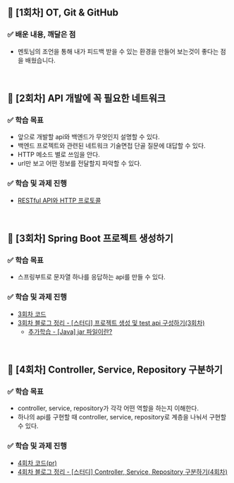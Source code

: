 ## 📌 [1회차] OT, Git & GitHub
### ✅ 배운 내용, 깨달은 점
- 멘토님의 조언을 통해 내가 피드백 받을 수 있는 환경을 만들어 보는것이 좋다는 점을 배웠습니다.

<br>

## 📌 [2회차] API 개발에 꼭 필요한 네트워크
### ✅ 학습 목표
- 앞으로 개발할 api와 백엔드가 무엇인지 설명할 수 있다.
- 백엔드 프로젝트와 관련된 네트워크 기술면접 단골 질문에 대답할 수 있다.
- HTTP 메소드 별로 쓰임을 안다.
- url만 보고 어떤 정보를 전달할지 파악할 수 있다.

### ✅ 학습 및 과제 진행
- [RESTful API와 HTTP 프로토콜](https://velog.io/@wpdlzhf159/%EC%8A%A4%ED%94%84%EB%A7%81-%EB%B6%80%ED%8A%B8-%EC%9E%85%EB%AC%B8-%EC%8A%A4%ED%84%B0%EB%94%94-1%EC%A3%BC%EC%B0%A8-2%ED%9A%8C%EC%B0%A8-API%EA%B0%9C%EB%B0%9C%EC%97%90-%EA%BC%AD-%ED%95%84%EC%9A%94%ED%95%9C-%EB%84%A4%ED%8A%B8%EC%9B%8C%ED%81%AC)

<br>

## 📌 [3회차] Spring Boot 프로젝트 생성하기
### ✅ 학습 목표
- 스프링부트로 문자열 하나를 응답하는 api를 만들 수 있다.

### ✅ 학습 및 과제 진행
- [3회차 코드](https://github.com/JSCODE-EDU/spring-class-HiiWee/blob/main/spring/src/main/java/com/jscode/spring/controller/TestController.java)
- [3회차 블로그 정리 - [스터디] 프로젝트 생성 및 test api 구성하기(3회차)](https://velog.io/@wpdlzhf159/%EC%8A%A4%ED%84%B0%EB%94%94-%ED%94%84%EB%A1%9C%EC%A0%9D%ED%8A%B8-%EC%83%9D%EC%84%B1-%EB%B0%8F-test-api-%EA%B5%AC%EC%84%B1%ED%95%98%EA%B8%B03%ED%9A%8C%EC%B0%A8)
  - [추가학습 - [Java] jar 파일이란?](https://velog.io/@wpdlzhf159/Java-jar%EB%9E%80)

<br>

## 📌 [4회차] Controller, Service, Repository 구분하기
### ✅ 학습 목표
- controller, service, repository가 각각 어떤 역할을 하는지 이해한다.
- 하나의 api를 구현할 때 controller, service, repository로 계층을 나눠서 구현할 수 있다.

### ✅ 학습 및 과제 진행
- [4회차 코드(pr)](https://github.com/JSCODE-EDU/spring-class-HiiWee/pull/3)
- [4회차 블로그 정리 - [스터디] Controller, Service, Repository 구분하기(4회차)](https://velog.io/@wpdlzhf159/%EC%8A%A4%ED%84%B0%EB%94%94-controller-service-repository-%EA%B5%AC%EB%B6%84%ED%95%98%EA%B8%B04%ED%9A%8C%EC%B0%A8)
